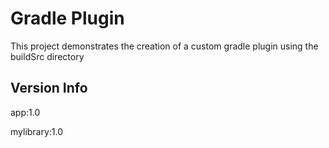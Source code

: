 # Gradle Plugin

This project demonstrates the creation of a custom gradle plugin using the buildSrc directory

## Version Info

app:1.0

mylibrary:1.0